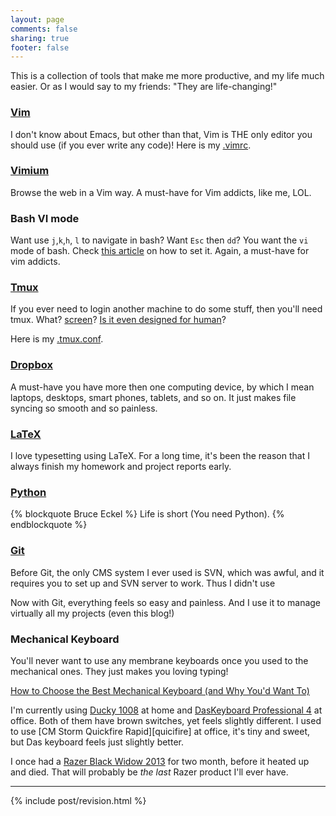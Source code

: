 ```yaml
---
layout: page
comments: false
sharing: true
footer: false
---
```


This is a collection of tools that make me more productive, and my life much easier.
Or as I would say to my friends: "They are life-changing!"

### [Vim][vim]

I don't know about Emacs, but other than that, Vim is THE only editor you should
use (if you ever write any code)! Here is my [.vimrc][vimrc].

### [Vimium][vimium]

Browse the web in a Vim way. A must-have for Vim addicts, like me, LOL.

### Bash VI mode

Want use `j`,`k`,`h`, `l` to navigate in bash? Want `Esc` then `dd`? You want the
`vi` mode of bash. Check [this article][bash-vi] on how to set it. Again, a
must-have for vim addicts.

### [Tmux][tmux]

If you ever need to login another machine to do some stuff, then you'll need
tmux. What? [screen][screen]? [Is it even designed for human][tmux_over_screen]?

Here is my [.tmux.conf][tmuxrc].

### [Dropbox][dropbox]

A must-have you have more then one computing device, by which I mean laptops,
desktops, smart phones, tablets, and so on. It just makes file syncing so smooth
and so painless.

### [LaTeX][latex]

I love typesetting using LaTeX. For a long time, it's been the reason that I
always finish my homework and project reports early.

### [Python][python]

{% blockquote Bruce Eckel %}
Life is short
(You need Python).
{% endblockquote %}

### [Git][git]

Before Git, the only CMS system I ever used is SVN, which was awful, and
it requires you to set up and SVN server to work. Thus I didn't use

Now with Git, everything feels so easy and painless. And I use it to manage
virtually all my projects (even this blog!)

### Mechanical Keyboard

You'll never want to use any membrane keyboards once you used to
the mechanical ones. They just makes you loving typing!

[How to Choose the Best Mechanical Keyboard (and Why You'd Want To)][link]

I'm currently using [Ducky 1008][ducky] at home and 
[DasKeyboard Professional 4][das] at office. Both of them have brown
switches, yet feels slightly different. I used to use
[CM Storm Quickfire Rapid][quicifire] at office, it's tiny and sweet, but Das
keyboard feels just slightly better.

I once had a [Razer Black Widow 2013][razer] for two month, before it heated
up and died. That will probably be _the last_ Razer product I'll ever have.

<hr/>
{% include post/revision.html %}

[vim]: http://www.vim.org/
[vimium]: http://vimium.github.io/
[tmux]: http://tmux.sourceforge.net/
[screen]: https://www.gnu.org/software/screen/
[tmux_over_screen]: http://www.honnef.co/posts/2010/10/why_you_should_try_tmux_instead_of_screen/
[vimrc]: https://github.com/jhshi/dotfiles/blob/master/_vimrc
[tmuxrc]:  https://github.com/jhshi/dotfiles/blob/master/_tmux.conf
[dropbox]: htttp://dropbox.com
[latex]: http://www.latex-project.org/
[python]: http://www.python.org/
[link]: http://lifehacker.com/how-to-choose-the-best-mechanical-keyboard-and-why-you-511140347
[ducky]: http://www.duckychannel.com.tw/en/DK1008.html
[quickfire]: http://www.cmstorm.com/en/products/keyboards/quickfirerapid/
[razer]: http://www.razerzone.com/minisite/blackwidow/the_razer_blackwidow
[git]: http://git-scm.com
[bash-vi]: http://www.catonmat.net/blog/bash-vi-editing-mode-cheat-sheet/
[das]: http://www.daskeyboard.com/daskeyboard-4-professional/
